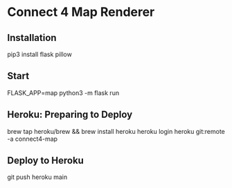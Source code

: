 # Connect 4 Map Renderer

## Installation

pip3 install flask pillow

## Start

FLASK_APP=map python3 -m flask run

## Heroku: Preparing to Deploy

brew tap heroku/brew && brew install heroku
heroku login
heroku git:remote -a connect4-map

## Deploy to Heroku

git push heroku main
